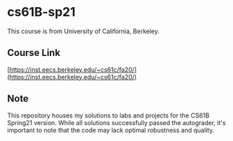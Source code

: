 # cs61B-sp21 
This course is from University of California, Berkeley.

## Course Link 
[https://inst.eecs.berkeley.edu/~cs61c/fa20/](https://inst.eecs.berkeley.edu/~cs61c/fa20/) 

## Note 
This repository houses my solutions to labs and projects for the CS61B Spring21 version. While all solutions successfully passed the autograder, it's important to note that the code may lack optimal robustness and quality.

